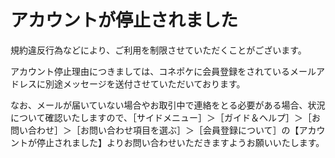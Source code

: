 # アカウントが停止されました

規約違反行為などにより、ご利用を制限させていただくことがございます。

アカウント停止理由につきましては、コネポケに会員登録をされているメールアドレスに別途メッセージを送付させていただいております。

なお、メールが届いていない場合やお取引中で連絡をとる必要がある場合、状況について確認いたしますので、［サイドメニュー］＞［ガイド＆ヘルプ］＞［お問い合わせ］＞［お問い合わせ項目を選ぶ］＞［会員登録について］の【アカウントが停止されました】よりお問い合わせいただきますようお願いいたします。